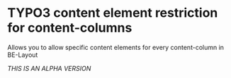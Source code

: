 # TYPO3 content element restriction for content-columns
Allows you to allow specific content elements for every content-column in BE-Layout

*THIS IS AN ALPHA VERSION*
